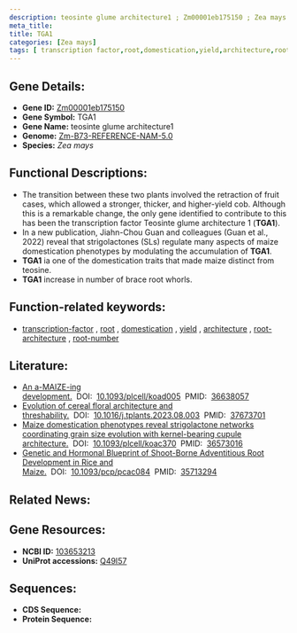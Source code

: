 ```yaml
---
description: teosinte glume architecture1 ; Zm00001eb175150 ; Zea mays
meta_title:
title: TGA1
categories: [Zea mays]
tags: [ transcription factor,root,domestication,yield,architecture,root architecture,root number ]
---
```


## Gene Details:
- **Gene ID:**	[Zm00001eb175150](https://www.maizegdb.org/gene_center/gene/Zm00001eb175150)
- **Gene Symbol:** TGA1
- **Gene Name:** teosinte glume architecture1
- **Genome:** [Zm-B73-REFERENCE-NAM-5.0](https://www.maizegdb.org/genome/assembly/Zm-B73-REFERENCE-NAM-5.0)
- **Species:** *Zea mays*

## Functional Descriptions:
   - The transition between these two plants involved the retraction of fruit cases, which allowed a stronger, thicker, and higher-yield cob. Although this is a remarkable change, the only gene identified to contribute to this has been the transcription factor Teosinte glume architecture 1 (**TGA1**).
   - In a new publication, Jiahn-Chou Guan and colleagues (Guan et al., 2022) reveal that strigolactones (SLs) regulate many aspects of maize domestication phenotypes by modulating the accumulation of **TGA1**.
   - **TGA1** ia one of the domestication traits that made maize distinct from teosine.
   - **TGA1** increase in number of brace root whorls.

## Function-related keywords:
- [transcription-factor](/tags/transcription-factor/)&nbsp;,&nbsp;[root](/tags/root/)&nbsp;,&nbsp;[domestication](/tags/domestication/)&nbsp;,&nbsp;[yield](/tags/yield/)&nbsp;,&nbsp;[architecture](/tags/architecture/)&nbsp;,&nbsp;[root-architecture](/tags/root-architecture/)&nbsp;,&nbsp;[root-number](/tags/root-number/)

## Literature:
   - [An a-MAIZE-ing development.]( https://academic.oup.com/plcell/article/35/3/960/6987172?login=true)&nbsp;&nbsp;DOI:&nbsp;&nbsp;[10.1093/plcell/koad005](https://academic.oup.com/plcell/article/35/3/960/6987172?login=true)&nbsp;&nbsp;PMID:&nbsp;&nbsp;[36638057](https://pubmed.ncbi.nlm.nih.gov/36638057/)
   - [Evolution of cereal floral architecture and threshability.]( https://www.cell.com/trends/plant-science/abstract/S1360-1385(23)00265-0?_returnURL=https%3A%2F%2Flinkinghub.elsevier.com%2Fretrieve%2Fpii%2FS1360138523002650%3Fshowall%3Dtrue)&nbsp;&nbsp;DOI:&nbsp;&nbsp;[10.1016/j.tplants.2023.08.003](https://www.cell.com/trends/plant-science/abstract/S1360-1385(23)00265-0?_returnURL=https%3A%2F%2Flinkinghub.elsevier.com%2Fretrieve%2Fpii%2FS1360138523002650%3Fshowall%3Dtrue)&nbsp;&nbsp;PMID:&nbsp;&nbsp;[37673701](https://pubmed.ncbi.nlm.nih.gov/37673701/)
   - [Maize domestication phenotypes reveal strigolactone networks coordinating grain size evolution with kernel-bearing cupule architecture.]( https://academic.oup.com/plcell/article-abstract/35/3/1013/6961125?redirectedFrom=fulltext)&nbsp;&nbsp;DOI:&nbsp;&nbsp;[10.1093/plcell/koac370](https://academic.oup.com/plcell/article-abstract/35/3/1013/6961125?redirectedFrom=fulltext)&nbsp;&nbsp;PMID:&nbsp;&nbsp;[36573016](https://pubmed.ncbi.nlm.nih.gov/36573016/)
   - [Genetic and Hormonal Blueprint of Shoot-Borne Adventitious Root Development in Rice and Maize.]( https://academic.oup.com/pcp/article/63/12/1806/6609709)&nbsp;&nbsp;DOI:&nbsp;&nbsp;[10.1093/pcp/pcac084](https://academic.oup.com/pcp/article/63/12/1806/6609709)&nbsp;&nbsp;PMID:&nbsp;&nbsp;[35713294](https://pubmed.ncbi.nlm.nih.gov/35713294/)

## Related News:

## Gene Resources:
- **NCBI ID:** [103653213](https://www.ncbi.nlm.nih.gov/gene/?term=103653213)
- **UniProt accessions:** [Q49I57](https://www.uniprot.org/uniprotkb/Q49I57/entry)



## Sequences:
- **CDS Sequence:**
- **Protein Sequence:**
